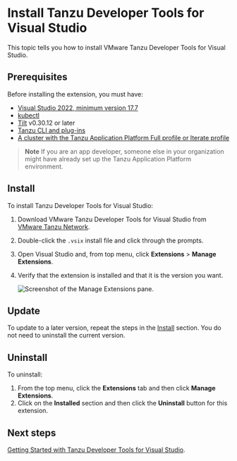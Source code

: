 # Install Tanzu Developer Tools for Visual Studio

This topic tells you how to install VMware Tanzu Developer Tools for Visual Studio.

## <a id="prereqs"/> Prerequisites

Before installing the extension, you must have:

- [Visual Studio 2022, minimum version 17.7](https://visualstudio.microsoft.com/vs/)
- [kubectl](https://kubernetes.io/docs/tasks/tools/)
- [Tilt](https://docs.tilt.dev/install.html) v0.30.12 or later
- [Tanzu CLI and plug-ins](../install-tanzu-cli.md#cli-and-plugin)
- [A cluster with the Tanzu Application Platform Full profile or Iterate profile](../install-online/profile.hbs.md)

> **Note** If you are an app developer, someone else in your organization might have already set up
> the Tanzu Application Platform environment.

## <a id="install"/> Install

To install Tanzu Developer Tools for Visual Studio:

1. Download VMware Tanzu Developer Tools for Visual Studio from
   [VMware Tanzu Network](https://network.tanzu.vmware.com/products/tanzu-application-platform/).
2. Double-click the `.vsix` install file and click through the prompts.
3. Open Visual Studio and, from top menu, click **Extensions** > **Manage Extensions**.
4. Verify that the extension is installed and that it is the version you want.

   ![Screenshot of the Manage Extensions pane.](../images/vs-extension/about.png)

## <a id="update"/> Update

To update to a later version, repeat the steps in the [Install](#install) section.
You do not need to uninstall the current version.

## <a id="uninstall"/> Uninstall

To uninstall:

1. From the top menu, click the **Extensions** tab and then click **Manage Extensions**.
1. Click on the **Installed** section and then click the **Uninstall** button for this extension.

## <a id="next-steps"/> Next steps

[Getting Started with Tanzu Developer Tools for Visual Studio](getting-started.hbs.md).

